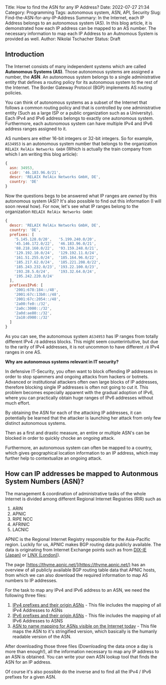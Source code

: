 Title: How to find the ASN for any IP Address?
Date: 2022-07-27 21:34
Category: Programming
Tags: autonomous system, ASN, API, Security
Slug: Find-the-ASN-for-any-IP-Address
Summary: In the Internet, each IP Address belongs to an autonomous system (AS). In this blog article, it is demonstrated how each IP address can be mapped to an AS number. The necessary information to map each IP Address to an Autnomous System is provided as well.
Author: Nikolai Tschacher
Status: Draft

## Introduction

The Internet consists of many independent systems which are called **Autonomous Systems (AS)**. Those autonomous systems are assigned a number, the **ASN**. An autonomous system belongs to a single administrative entity that defines a routing policy for its autonomous system to the rest of the Internet. The Border Gateway Protocol (BGP) implements AS routing policies.

You can think of autonomous systems as a subset of the Internet that follows a common routing policy and that is controlled by one administrative entity (Such as a large ISP or a public organization such as a University). Each IPv4 and IPv6 address belongs to exactly one autonomous system. Furthermore, each autonomous system can have multiple IPv4 and IPv6 address ranges assigned to it.

AS numbers are either 16-bit integers or 32-bit integers. So for example, `AS34953` is an autonomous system number that belongs to the organization `RELAIX RelAix Networks GmbH` (Which is actually the train company from which I am writing this blog article):

```JavaScript
{
  asn: 34953,
  cidr: '46.183.96.0/21',
  descr: 'RELAIX RelAix Networks GmbH, DE',
  country: 'DE'
}
```

Now the questions begs to be answered what IP ranges are *owned* by this autonomous system (AS)? It's also possible to find out this information (I will soon reveal how). For now, let's see what IP ranges belong to the organization `RELAIX RelAix Networks GmbH`:

```JavaScript
{
  descr: 'RELAIX RelAix Networks GmbH, DE',
  country: 'DE',
  prefixes: [
    '5.145.128.0/20',   '5.199.240.0/20',
    '45.146.172.0/22',  '46.183.96.0/21',
    '88.218.160.0/22',  '93.159.248.0/21',
    '129.192.10.0/24',  '129.192.11.0/24',
    '161.51.255.0/24',  '185.164.96.0/22',
    '185.217.62.0/24',  '185.221.208.0/22',
    '185.243.232.0/23', '193.22.100.0/23',
    '193.28.5.0/24',    '193.32.64.0/24',
    '195.242.220.0/24'
  ],
  prefixesIPv6: [
    '2001:678:184::/48',
    '2001:67c:13b0::/48',
    '2001:67c:2054::/48',
    '2a00:fe0::/32',
    '2a0c:3000::/32',
    '2a0d:ae80::/32',
    '2a10:d900::/32'
  ]
}
```

As you can see, the autonomous system `AS34953` has IP ranges from totally different IPv4 `/8` address blocks. This might seem counterintuitive, but due to the rarity of IPv4 addresses, it is not uncommon to have different `/8` IPv4 ranges in one AS.

**Why are autonomous systems relevant in IT security?**

In defensive IT-Security, you often want to block offending IP addresses in order to stop spammers and ongoing attacks from hackers or botnets. Advanced or institutional attackers often own large blocks of IP addresses, therefore blocking single IP addresses is often not going to cut it. This problem becomes especially apparent with the gradual adoption of IPv6, where you can practically obtain huge ranges of IPv6 addresses without much effort.

By obtaining the ASN for each of the attacking IP addresses, it can potentially be learned that the attacker is launching her attack from only few distinct autonomous systems. 

Then as a first and drastic measure, an entire or multiple ASN's can be blocked in order to quickly chocke an ongoing attack.

Furthermore, an autonomous system can often be mapped to a country, which gives geographical location information to an IP address, which may further help to contextualize an ongoing attack.

## How can IP addresses be mapped to Autonmous System Numbers (ASN)?

The management & coordination of administrative tasks of the whole Internet is divided among different Regional Internet Registries (RIR) such as 

1. ARIN
2. APNIC
3. RIPE NCC
4. AFRINIC
5. LACNIC

APNIC is the Regional Internet Registry responsible for the Asia-Pacific region. Luckily for us, APNIC makes BGP routing data publicly available. The data is originating from Internet Exchange points such as from [DIX-IE (Japan)](https://thyme.apnic.net/current/) or [LINX (London)](https://thyme.apnic.net/london/)).

The page [https://thyme.apnic.net/](https://thyme.apnic.net/) has an overview of all publicly available BGP routing table data that APNIC hosts, from which we can also download the required information to map AS numbers to IP addresses.

For the task to map any IPv4 and IPv6 address to an ASN, we need the following three files:

1. [IPv4 prefixes and their origin ASNs](https://thyme.apnic.net/current/data-raw-table) - This file includes the mapping of all IPv4 Addresses to ASNs 
2. [IPv6 prefixes and their origin ASNs](https://thyme.apnic.net/current/ipv6-raw-table) - This file includes the mapping of all IPv6 Addresses to ASNS
3. [ASN to name mapping for ASNs visible on the Internet today](https://thyme.apnic.net/current/data-used-autnums) - This file maps the ASN to it's stringified version, which basically is the humanly readable version of the ASN.

After downloading those three files (Downloading the data once a day is more than enough!), all the information necessary to map any IP address to an ASN is obtained. You can write your own ASN lookup tool that finds the ASN for an IP address.

Of course it's also possible do the inverse and to find all the IPv4 / IPv6 prefixes for a given ASN.








